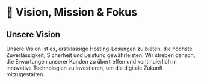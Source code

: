 # 🚀 Vision, Mission & Fokus

## Unsere Vision

Unsere Vision ist es, erstklassige Hosting-Lösungen zu bieten, die höchste Zuverlässigkeit, Sicherheit und Leistung gewährleisten. Wir streben danach, die Erwartungen unserer Kunden zu übertreffen und kontinuierlich in innovative Technologien zu investieren, um die digitale Zukunft mitzugestalten.
